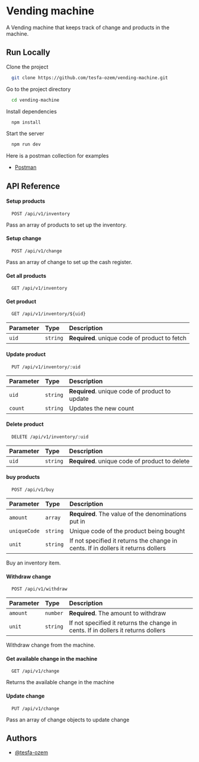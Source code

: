 
# Vending machine

A Vending machine that keeps track of change and products in the machine.


## Run Locally

Clone the project

```bash
  git clone https://github.com/tesfa-ozem/vending-machine.git
```

Go to the project directory

```bash
  cd vending-machine
```

Install dependencies

```bash
  npm install
```

Start the server

```bash
  npm run dev
```

Here is a postman collection for examples
- [Postman](https://www.getpostman.com/collections/74c8ae8413419c853e29)


## API Reference

#### Setup products

```http
  POST /api/v1/inventory
```
Pass an array of products to set up the inventory.

#### Setup change

```http
  POST /api/v1/change
```
Pass an array of change to set up the cash register.

#### Get all products

```http
  GET /api/v1/inventory
```


#### Get product

```http
  GET /api/v1/inventory/${uid}
```

| Parameter | Type     | Description                       |
| :-------- | :------- | :-------------------------------- |
| `uid`      | `string` | **Required**. unique code of product to fetch |

#### Update product

```http
  PUT /api/v1/inventory/:uid
```
| Parameter | Type     | Description                       |
| :-------- | :------- | :-------------------------------- |
| `uid`     | `string` | **Required**. unique code of product to update |
| `count`   | `string` | Updates the new count


#### Delete product

```http
  DELETE /api/v1/inventory/:uid
```
| Parameter | Type     | Description                       |
| :-------- | :------- | :-------------------------------- |
| `uid`     | `string` | **Required**. unique code of product to delete |


#### buy products

```http
  POST /api/v1/buy
```
| Parameter | Type     | Description                       |
| :-------- | :------- | :-------------------------------- |
| `amount`     | `array` | **Required**. The value of the denominations put in|
| `uniqueCode`     | `string` |  Unique code of the product being bought|
| `unit`     | `string` |  If not specified it returns the change in cents. If in dollers it returns dollers|

Buy an inventory item.

#### Withdraw change

```http
  POST /api/v1/withdraw
```
| Parameter | Type     | Description                       |
| :-------- | :------- | :-------------------------------- |
| `amount`     | `number` | **Required**. The amount to withdraw |
| `unit`     | `string` |  If not specified it returns the change in cents. If in dollers it returns dollers|

Withdraw change from the machine.

#### Get available change in the machine

```http
  GET /api/v1/change
```

Returns the available change in the machine

#### Update change

```http
  PUT /api/v1/change
```

Pass an array of change objects to update change
## Authors

- [@tesfa-ozem](https://www.github.com/tesfa-ozem)

